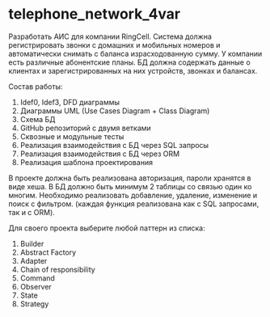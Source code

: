 # telephone_network_4var
Разработать АИС для компании RingCell. Система должна регистрировать звонки с домашних и мобильных номеров и автоматически снимать с баланса израсходованную сумму. 
У компании есть различные абонентские планы. 
БД должна содержать данные о клиентах и зарегистрированных на них устройств, звонках и балансах.

Состав работы:

1) Idef0, Idef3, DFD диаграммы
2) Диаграммы UML (Use Cases Diagram + Class Diagram)
3) Схема БД
4) GitHub репозиторий с двумя ветками
5) Сквозные и модульные тесты
6) Реализация взаимодействия с БД через SQL запросы
7) Реализация взаимодействия с БД через ORM
8) Реализация шаблона проектирования

В проекте должна быть реализована авторизация, пароли хранятся в виде хеша.
В БД должно быть минимум 2 таблицы со связью один ко многим.
Необходимо реализовать добавление, удаление, изменение и поиск с фильтром. (каждая функция реализована как с SQL запросами, так и с ORM).

Для своего проекта выберите любой паттерн из списка:

1) Builder
2) Abstract Factory
3) Adapter
4) Chain of responsibility
5) Command
6) Observer
7) State
8) Strategy
